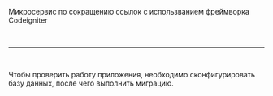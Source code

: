 <p>Микросервис по сокращению ссылок с  использванием фреймворка Codeigniter</p>
<br><hr><br>
<p>Чтобы проверить работу приложения, необходимо сконфигурировать базу данных, после чего выполнить миграцию.</p>


	
	
	
	
	